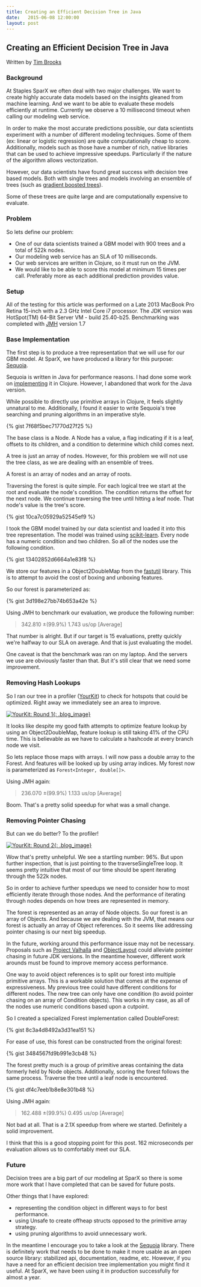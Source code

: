 ```yaml
---
title: Creating an Efficient Decision Tree in Java
date:   2015-06-08 12:00:00
layout: post
---
```


## Creating an Efficient Decision Tree in Java

Written by [Tim Brooks](http://www.uncontended.net)

### Background

At Staples SparX we often deal with two major challenges. We want to create highly accurate data models based on the insights gleaned from machine learning. And we want to be able to evaluate these models efficiently at runtime. Currently we observe a 10 millisecond timeout when calling our modeling web service.

In order to make the most accurate predictions possible, our data scientists experiment with a number of different modeling techniques. Some of them (ex: linear or logistic regression) are quite computationally cheap to score. Additionally, models such as those have a number of rich, native libraries that can be used to achieve impressive speedups. Particularly if the nature of the algorithm allows vectorization.

However, our data scientists have found great success with decision tree based models. Both with single trees and models involving an ensemble of trees (such as [gradient boosted trees](http://en.wikipedia.org/wiki/Gradient_boosting)). 

Some of these trees are quite large and are computationally expensive to evaluate.

### Problem

So lets define our problem:

* One of our data scientists trained a GBM model with 900 trees and a total of 522k nodes. 
* Our modeling web service has an SLA of 10 milliseconds. 
* Our web services are written in Clojure, so it must run on the JVM. 
* We would like to be able to score this model at minimum 15 times per call. Preferably more as each additional prediction provides value.

### Setup

All of the testing for this article was performed on a Late 2013 MacBook Pro Retina 15-inch with a 2.3 GHz Intel Core i7 processor. The JDK version was HotSpot(TM) 64-Bit Server VM - build 25.40-b25. Benchmarking was completed with [JMH](http://openjdk.java.net/projects/code-tools/jmh/) version 1.7

### Base Implementation

The first step is to produce a tree representation that we will use for our GBM model. At SparX, we have produced a library for this purpose: [Sequoia](https://github.com/staples-sparx/Sequoia).

Sequoia is written in Java for performance reasons. I had done some work on [implementing](https://github.com/tbrooks8/eld) it in Clojure. However, I abandoned that work for the Java version.

While possible to directly use primitive arrays in Clojure, it feels slightly unnatural to me. Additionally, I found it easier to write Sequoia's tree searching and pruning algorithms in an imperative style.

{% gist 7f68f5bec71770d27f25 %}

The base class is a Node. A Node has a value, a flag indicating if it is a leaf, offsets to its children, and a condition to determine which child comes next.

A tree is just an array of nodes. However, for this problem we will not use the tree class, as we are dealing with an ensemble of trees.

A forest is an array of nodes and an array of roots.

Traversing the forest is quite simple. For each logical tree we start at the root and evaluate the node's condition. The condition returns the offset for the next node. We continue traversing the tree until hitting a leaf node. That node's value is the tree's score.

{% gist 10ca7c05929a52545ef9 %}

I took the GBM model trained by our data scientist and loaded it into this tree representation. The model was trained using [scikit-learn](http://scikit-learn.org/stable/modules/generated/sklearn.ensemble.GradientBoostingClassifier.html#sklearn.ensemble.GradientBoostingClassifier). Every node has a numeric condition and two children. So all of the nodes use the following condition.

{% gist 13402852d6664a1e83f8 %}

We store our features in a Object2DoubleMap from the [fastutil](http://fastutil.di.unimi.it/) library. This is to attempt to avoid the cost of boxing and unboxing features.

So our forest is parameterized as:

{% gist 3d198e27bb74b653a42e %}

Using JMH to benchmark our evaluation, we produce the following number:

> 342.810 ±(99.9%) 1.743 us/op [Average]

That number is alright. But if our target is 15 evaluations, pretty quickly we're halfway to our SLA on average. And that is just evaluating the model.

One caveat is that the benchmark was ran on my laptop. And the servers we use are obviously faster than that. But it's still clear that we need some improvement.

### Removing Hash Lookups

So I ran our tree in a profiler ([YourKit](https://www.yourkit.com/)) to check for hotspots that could be optimized. Right away we immediately see an area to improve. 

[![YourKit: Round 1](/images/yourkit1.png){: .blog_image}](/images/yourkit1.png)

It looks like despite my good faith attempts to optimize feature lookup by using an Object2DoubleMap, feature lookup is still taking 41% of the CPU time. This is believable as we have to calculate a hashcode at every branch node we visit.

So lets replace those maps with arrays. I will now pass a double array to the Forest. And features will be looked up by using array indices. My forest now is parameterized as ```Forest<Integer, double[]>```.

Using JMH again:

> 236.070 ±(99.9%) 1.133 us/op [Average]

Boom. That's a pretty solid speedup for what was a small change.

### Removing Pointer Chasing

But can we do better? To the profiler!

[![YourKit: Round 2](/images/yourkit2.png){: .blog_image}](/images/yourkit2.png)

Wow that's pretty unhelpful. We see a startling number: 96%. But upon further inspection, that is just pointing to the traverseSingleTree loop. It seems pretty intuitive that most of our time should be spent iterating through the 522k nodes.

So in order to achieve further speedups we need to consider how to most efficiently iterate through those nodes. And the performance of iterating through nodes depends on how trees are represented in memory.

The forest is represented as an array of Node objects. So our forest is an array of Objects. And because we are dealing with the JVM, that means our forest is actually an array of Object references. So it seems like addressing pointer chasing is our next big speedup. 

In the future, working around this performance issue may not be necessary. Proposals such as [Project Valhalla](http://openjdk.java.net/projects/valhalla/) and [ObjectLayout](http://objectlayout.org/) could alleviate pointer chasing in future JDK versions. In the meantime however, different work arounds must be found to improve memory access performance.

One way to avoid object references is to split our forest into multiple primitive arrays. This is a workable solution that comes at the expense of expressiveness. My previous tree could have different conditions for different nodes. The new tree can only have one condition (to avoid pointer chasing on an array of Condition  objects). This works in my case, as all of the nodes use numeric conditions based upon a cutpoint.

So I created a specialized Forest implementation called DoubleForest:

{% gist 8c3a4d8492a3d31ea151 %}

For ease of use, this forest can be constructed from the original forest:

{% gist 3484567fd9b991e3cb48 %}

The forest pretty much is a group of primitive areas containing the data formerly held by Node objects. Additionally, scoring the forest follows the same process. Traverse the tree until a leaf node is encountered.

{% gist df4c7eeb1b8e8e301b48 %}

Using JMH again:

> 162.488 ±(99.9%) 0.495 us/op [Average]

Not bad at all. That is a 2.1X speedup from where we started. Definitely a solid improvement.

I think that this is a good stopping point for this post. 162 microseconds per evaluation allows us to comfortably meet our SLA.

### Future

Decision trees are a big part of our modeling at SparX so there is some more work that I have completed that can be saved for future posts.

Other things that I have explored:

- representing the condition object in different ways to for best performance.
- using Unsafe to create offheap structs opposed to the primitive array strategy.
- using pruning algorithms to avoid unnecessary work.

In the meantime I encourage you to take a look at the [Sequoia](https://github.com/staples-sparx/Sequoia) library. There is definitely work that needs to be done to make it more usable as an open source library: stabilized api, documentation, readme, etc. However, if you have a need for an efficient decision tree implementation you might find it useful. At SparX, we have been using it in production successfully for almost a year.